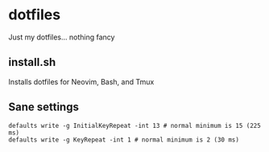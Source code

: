 dotfiles
========

Just my dotfiles... nothing fancy

install.sh
---
Installs dotfiles for Neovim, Bash, and Tmux

Sane settings
---
```
defaults write -g InitialKeyRepeat -int 13 # normal minimum is 15 (225 ms)
defaults write -g KeyRepeat -int 1 # normal minimum is 2 (30 ms)
```
